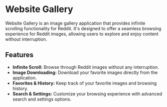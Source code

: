 # Website Gallery

Website Gallery is an image gallery application that provides infinite scrolling functionality for Reddit. It's designed to offer a seamless browsing experience for Reddit images, allowing users to explore and enjoy content without interruption.

## Features

- **Infinite Scroll:** Browse through Reddit images without any interruption.
- **Image Downloading:** Download your favorite images directly from the application.
- **Favorites & History:** Keep track of your favorite images and browsing history.
- **Search & Settings:** Customize your browsing experience with advanced search and settings options.
